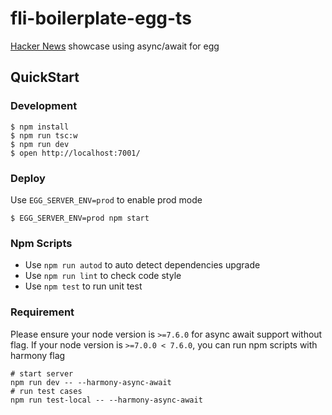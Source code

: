 # fli-boilerplate-egg-ts

[Hacker News](https://news.ycombinator.com/) showcase using async/await for egg

## QuickStart

### Development
```shell
$ npm install
$ npm run tsc:w
$ npm run dev
$ open http://localhost:7001/
```

### Deploy

Use `EGG_SERVER_ENV=prod` to enable prod mode

```shell
$ EGG_SERVER_ENV=prod npm start
```

### Npm Scripts

- Use `npm run autod` to auto detect dependencies upgrade
- Use `npm run lint` to check code style
- Use `npm test` to run unit test

### Requirement

Please ensure your node version is `>=7.6.0` for async await support without flag. If your node version is `>=7.0.0 < 7.6.0`, you can run npm scripts with harmony flag

```shell
# start server
npm run dev -- --harmony-async-await
# run test cases
npm run test-local -- --harmony-async-await
```
